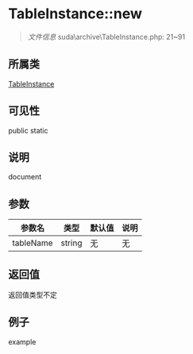 # TableInstance::new

> *文件信息* suda\archive\TableInstance.php: 21~91
## 所属类 

[TableInstance](../TableInstance.md)

## 可见性

  public  static
## 说明

document

## 参数

| 参数名 | 类型 | 默认值 | 说明 |
|--------|-----|-------|-------|
| tableName |  string | 无 | 无 |

## 返回值
返回值类型不定

## 例子

example